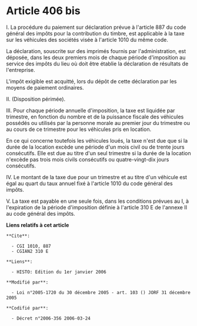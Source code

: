 # Article 406 bis

I. La procédure du paiement sur déclaration  prévue à l'article 887 du code général des impôts pour la contribution du
timbre, est applicable à la taxe sur les véhicules des sociétés visée à l'article 1010 du même code.

La déclaration, souscrite sur des imprimés fournis par l'administration, est déposée, dans les deux premiers mois de chaque
période d'imposition au service des impôts du lieu où doit être établie la déclaration de résultats de l'entreprise.

L'impôt exigible est acquitté, lors du dépôt de cette déclaration par les moyens de paiement ordinaires.

II. (Disposition périmée).

III. Pour chaque période annuelle d'imposition, la taxe est liquidée par trimestre, en fonction du nombre et de la puissance
fiscale des véhicules possédés ou utilisés par la personne morale au premier jour du trimestre ou au cours de ce trimestre
pour les véhicules pris en location.

En ce qui concerne toutefois les véhicules loués, la taxe n'est due que si la durée de la location excède une période d'un
mois civil ou de trente jours consécutifs. Elle est due au titre d'un seul trimestre si la durée de la location n'excède pas
trois mois civils consécutifs ou quatre-vingt-dix jours consécutifs.

IV. Le montant de la taxe due pour un trimestre et au titre d'un véhicule est égal au quart du taux annuel fixé à l'article
1010 du code général des impôts.

V. La taxe est payable en une seule fois, dans les conditions prévues au I, à l'expiration de la période d'imposition définie
à l'article 310 E de l'annexe II au code général des impôts.

**Liens relatifs à cet article**

	**Cite**:

	  - CGI 1010, 887
	  - CGIAN2 310 E

	**Liens**:

	  - HISTO: Edition du 1er janvier 2006

	**Modifié par**:

	  - Loi n°2005-1720 du 30 décembre 2005 - art. 103 () JORF 31 décembre 2005

	**Codifié par**:

	  - Décret n°2006-356 2006-03-24
